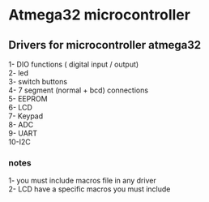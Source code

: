 # Atmega32 microcontroller

## Drivers for microcontroller atmega32

1- DIO functions ( digital  input / output) <br />
2- led <br />
3- switch buttons <br />
4- 7 segment      (normal + bcd) connections <br />
5- EEPROM <br />
6- LCD <br />
7- Keypad <br />
8- ADC <br />
9- UART <br />
10-I2C

### notes 
1- you must include macros file in any driver <br />
2- LCD have a specific macros you must include 
